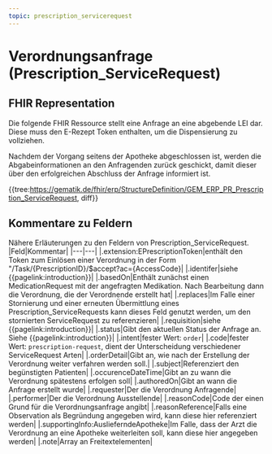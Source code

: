 ```yaml
---
topic: prescription_servicerequest
---
```

# Verordnungsanfrage (Prescription_ServiceRequest)

## FHIR Representation

Die folgende FHIR Ressource stellt eine Anfrage an eine abgebende LEI dar. Diese muss den E-Rezept Token enthalten, um die Dispensierung zu vollziehen.

Nachdem der Vorgang seitens der Apotheke abgeschlossen ist, werden die Abgabeinformationen an den Anfragenden zurück geschickt, damit dieser über den erfolgreichen Abschluss der Anfrage informiert ist.

{{tree:https://gematik.de/fhir/erp/StructureDefinition/GEM_ERP_PR_Prescription_ServiceRequest, diff}}

## Kommentare zu Feldern

Nähere Erläuterungen zu den Feldern von Prescription_ServiceRequest.
|Feld|Kommentar|
|---|---|
|.extension:EPrescriptionToken|enthält den Token zum Einlösen einer Verordnung in der Form "/Task/{PrescriptionID}/$accept?ac={AccessCode}|
|.identifer|siehe {{pagelink:introduction}}|
|.basedOn|Enthält zunächst einen MedicationRequest mit der angefragten Medikation. Nach Bearbeitung dann die Verordnung, die der Verordnende erstellt hat|
|.replaces|Im Falle einer Stornierung und einer erneuten Übermittlung eines Prescription_ServiceRequests kann dieses Feld genutzt werden, um den stornierten ServiceRequest zu referenzieren|
|.requisition|siehe {{pagelink:introduction}}|
|.status|Gibt den aktuellen Status der Anfrage an. Siehe {{pagelink:introduction}}|
|.intent|fester Wert: `order`|
|.code|fester Wert: `prescription-request`, dient der Unterscheidung verschiedener ServiceRequest Arten|
|.orderDetail|Gibt an, wie nach der Erstellung der Verordnung weiter verfahren werden soll.|
|.subject|Referenziert den begünstigten Patienten|
|.occurenceDateTime|Gibt an zu wann die Verordnung spätestens erfolgen soll|
|.authoredOn|Gibt an wann die Anfrage erstellt wurde|
|.requester|Der die Verordnung Anfragende|
|.performer|Der die Verordnung Ausstellende|
|.reasonCode|Code der einen Grund für die Verordnungsanfrage angibt|
|.reasonReference|Falls eine Observation als Begründung angegeben wird, kann diese hier referenziert werden|
|.supportingInfo:AuslieferndeApotheke|Im Falle, dass der Arzt die Verordnung an eine Apotheke weiterleiten soll, kann diese hier angegeben werden|
|.note|Array an Freitextelementen|
